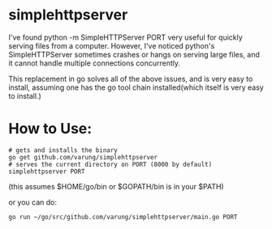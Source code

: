 # simplehttpserver
I've found python -m SimpleHTTPServer PORT very useful for quickly serving files from a computer. However, I've noticed python's SimpleHTTPServer sometimes crashes or hangs on serving large files, and it cannot handle multiple connections concurrently.

This replacement in go solves all of the above issues, and is very easy to install, assuming one has the go tool chain installed(which itself is very easy to install.)

# How to Use:

```
# gets and installs the binary
go get github.com/varung/simplehttpserver
# serves the current directory on PORT (8000 by default)
simplehttpserver PORT
```
(this assumes $HOME/go/bin or $GOPATH/bin is in your $PATH)

or you can do:

```go run ~/go/src/github.com/varung/simplehttpserver/main.go PORT```



